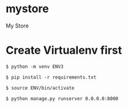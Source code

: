 # mystore
My Store

# Create Virtualenv first 

`$ python -m venv ENV3`

`$ pip install -r requirements.txt`

`$ source ENV/bin/activate`

`$ python manage.py runserver 0.0.0.0:8000`
